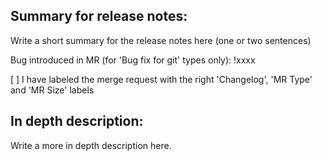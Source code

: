 Summary for release notes:
---
Write a short summary for the release notes here (one or two sentences)

Bug introduced in MR (for 'Bug fix for git' types only): !xxxx

[ ] I have labeled the merge request with the right 'Changelog', 'MR Type' and 'MR Size' labels

In depth description:
---
Write a more in depth description here.
